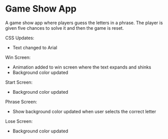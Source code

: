 # Game Show App

A game show app where players guess the letters in a phrase. The player is given five chances to solve it and then the game is reset. 

CSS Updates:

- Text changed to Arial

Win Screen:
- Animation added to win screen where the text expands and shinks
- Background color updated

Start Screen:
- Background color updated

Phrase Screen:
- Show background color updated when user selects the correct letter

Lose Screen:
- Background color updated
 
